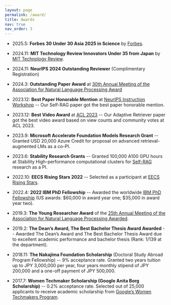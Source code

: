 ```yaml
---
layout: page
permalink: /award/
title: Awards
nav: true
nav_order: 3
---
```


- 2025.5: **Forbes 30 Under 30 Asia 2025 in Science** by [Forbes](https://www.forbes.com/30-under-30/2025/asia/healthcare-science).

- 2024.11: **MIT Technology Review Innovators Under 35 from Japan** by [MIT Technology Review](https://www.technologyreview.jp/l/innovators_jp/348573/akari-asai/).

- 2024.11: **NeurIPS 2024 Outstanding Reviewer** (Complimentary Registration)

- 2024.3: **Outstanding Paper Award** at [30th Annual Meeting of the Association for Natural Language Processing Award](https://www.anlp.jp/nlp2024/award.html)

- 2023.12: **Best Paper Honorable Mention** at [NeurIPS Instruction Workshop](https://an-instructive-workshop.github.io/) -- Our Self-RAG paper got the best paper honorable mention.

- 2023.12: **Best Video Award** at [ACL 2023](https://2023.aclweb.org/) -- Our Adaptive Retriever paper got the best video award based on view counts and community votes at ACL 2023.

- 2023.9: **Microsoft Accelerate Foundation Models Research Grant** -- Granted USD 20,000 Azure Credit for proposal on advanced retrieval-augmented LMs as a co-PI.

- 2023.6: **Stability Research Grants** -- Granted 100,000 A100 GPU hours at Stability High-performance computational clusters for [Self-RAG](https://arxiv.org/abs/2310.11511) research as a PI.

- 2022.10: **EECS Rising Stars 2022** -- Selected as a participant at [EECS Rising Stars](https://risingstars.utexas.edu/).

- 2022.4: **2022 IBM PhD Fellowship** -- Awarded the worldwide [IBM PhD Fellowship](https://research.ibm.com/university/awards/fellowships.html) (US awards: $60,000 in award year one; $35,000 in award year two).

- 2019.3: **The Young Researcher Award** of the [25th Annual Meeting of the Association for Natural Language Processing Awarded](https://www.anlp.jp/nlp2019/).

- 2019.2: **The Dean’s Award, The Best Bachelor Thesis Award Awarded** -- Awarded The Dean’s Award and The Best Bachelor Thesis Award due to excellent academic performance and bachelor thesis (Rank: 1/139 at the department).

- 2018.11: **The Nakajima Foundation Scholarship** (Doctoral Study Abroad Program Fellowship) -- 9% acceptance rate. Granted two years tuition up to JPY 3,000,000 per year, four years monthly stipend of JPY 200,000 and a one-off payment of JPY 500,000.

- 2017.7: **Women Techmaker Scholarship (Google Anita Borg Scholarship)** -- 0.2% acceptance rate. Selected out of 25,000 applicants to receive academic scholarship from [Google’s Women Techmakers Program](https://blog.google/around-the-globe/google-asia/celebrating-next-generation-women-technologists-asia-pacific/).
